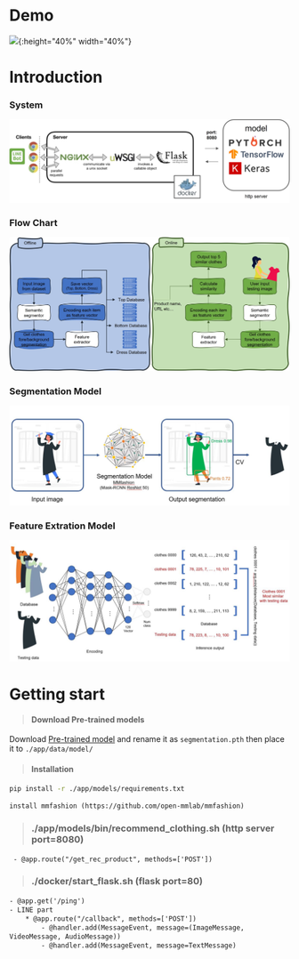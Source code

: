 # Demo
![](demo.gif){:height="40%" width="40%"}

# Introduction
### System
![](System.jpg)

### Flow Chart
![](Flow_chart.jpg)

### Segmentation Model
![](Segmentation_Model.JPG)

### Feature Extration Model
![](Feature_Extraction_Model.JPG)


# Getting start
> #### Download Pre-trained models
Download [Pre-trained model](https://drive.google.com/open?id=1q6zF7J6Gb-FFgM87oIORIt6uBozaXp5r) and rename it as ```segmentation.pth``` then place it to ```./app/data/model/```

> #### Installation
```sh
pip install -r ./app/models/requirements.txt
```
    install mmfashion (https://github.com/open-mmlab/mmfashion)
> ### ./app/models/bin/recommend_clothing.sh (http server port=8080)
     - @app.route("/get_rec_product", methods=['POST'])

 
> ### ./docker/start_flask.sh (flask port=80)
    - @app.get('/ping')
    - LINE part
        * @app.route("/callback", methods=['POST'])
            - @handler.add(MessageEvent, message=(ImageMessage, VideoMessage, AudioMessage))
            - @handler.add(MessageEvent, message=TextMessage)